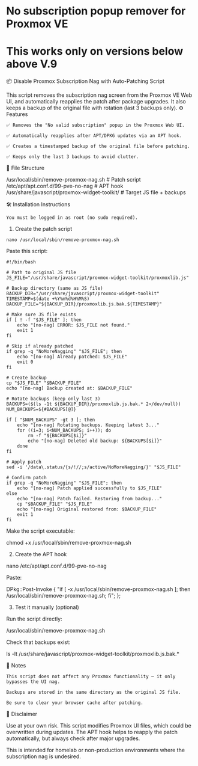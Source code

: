 
# No subscription popup remover for Proxmox VE

# This works only on versions below above V.9

📦 Disable Proxmox Subscription Nag with Auto-Patching Script

This script removes the subscription nag screen from the Proxmox VE Web UI, and automatically reapplies the patch after package upgrades. It also keeps a backup of the original file with rotation (last 3 backups only).
⚙️ Features

    ✅ Removes the "No valid subscription" popup in the Proxmox Web UI.

    ✅ Automatically reapplies after APT/DPKG updates via an APT hook.

    ✅ Creates a timestamped backup of the original file before patching.

    ✅ Keeps only the last 3 backups to avoid clutter.

📁 File Structure

/usr/local/sbin/remove-proxmox-nag.sh       # Patch script
/etc/apt/apt.conf.d/99-pve-no-nag           # APT hook
/usr/share/javascript/proxmox-widget-toolkit/  # Target JS file + backups

🛠️ Installation Instructions

    You must be logged in as root (no sudo required).

1. Create the patch script

```nano /usr/local/sbin/remove-proxmox-nag.sh```

Paste this script:
```
#!/bin/bash

# Path to original JS file
JS_FILE="/usr/share/javascript/proxmox-widget-toolkit/proxmoxlib.js"

# Backup directory (same as JS file)
BACKUP_DIR="/usr/share/javascript/proxmox-widget-toolkit"
TIMESTAMP=$(date +%Y%m%d%H%M%S)
BACKUP_FILE="${BACKUP_DIR}/proxmoxlib.js.bak.${TIMESTAMP}"

# Make sure JS file exists
if [ ! -f "$JS_FILE" ]; then
    echo "[no-nag] ERROR: $JS_FILE not found."
    exit 1
fi

# Skip if already patched
if grep -q "NoMoreNagging" "$JS_FILE"; then
    echo "[no-nag] Already patched: $JS_FILE"
    exit 0
fi

# Create backup
cp "$JS_FILE" "$BACKUP_FILE"
echo "[no-nag] Backup created at: $BACKUP_FILE"

# Rotate backups (keep only last 3)
BACKUPS=($(ls -1t ${BACKUP_DIR}/proxmoxlib.js.bak.* 2>/dev/null))
NUM_BACKUPS=${#BACKUPS[@]}

if [ "$NUM_BACKUPS" -gt 3 ]; then
    echo "[no-nag] Rotating backups. Keeping latest 3..."
    for ((i=3; i<NUM_BACKUPS; i++)); do
        rm -f "${BACKUPS[$i]}"
        echo "[no-nag] Deleted old backup: ${BACKUPS[$i]}"
    done
fi

# Apply patch
sed -i '/data\.status/{s/!//;s/active/NoMoreNagging/}' "$JS_FILE"

# Confirm patch
if grep -q "NoMoreNagging" "$JS_FILE"; then
    echo "[no-nag] Patch applied successfully to $JS_FILE"
else
    echo "[no-nag] Patch failed. Restoring from backup..."
    cp "$BACKUP_FILE" "$JS_FILE"
    echo "[no-nag] Original restored from: $BACKUP_FILE"
    exit 1
fi
```
Make the script executable:

chmod +x /usr/local/sbin/remove-proxmox-nag.sh

2. Create the APT hook

nano /etc/apt/apt.conf.d/99-pve-no-nag

Paste:

DPkg::Post-Invoke {
  "if [ -x /usr/local/sbin/remove-proxmox-nag.sh ]; then /usr/local/sbin/remove-proxmox-nag.sh; fi";
};

3. Test it manually (optional)

Run the script directly:

/usr/local/sbin/remove-proxmox-nag.sh

Check that backups exist:

ls -lt /usr/share/javascript/proxmox-widget-toolkit/proxmoxlib.js.bak.*

🧠 Notes

    This script does not affect any Proxmox functionality — it only bypasses the UI nag.

    Backups are stored in the same directory as the original JS file.

    Be sure to clear your browser cache after patching.

🛑 Disclaimer

Use at your own risk. This script modifies Proxmox UI files, which could be overwritten during updates. The APT hook helps to reapply the patch automatically, but always check after major upgrades.

This is intended for homelab or non-production environments where the subscription nag is undesired.
